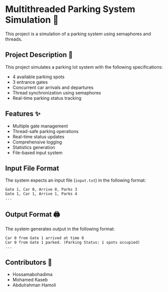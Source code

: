 ﻿# Multithreaded Parking System Simulation 🚗
This project is a simulation of a parking 
system using semaphores and threads.

## Project Description 📝
This project simulates a parking lot system with the following specifications:
- 4 available parking spots
- 3 entrance gates
- Concurrent car arrivals and departures
- Thread synchronization using semaphores
- Real-time parking status tracking

## Features ✨
- Multiple gate management
- Thread-safe parking operations
- Real-time status updates
- Comprehensive logging
- Statistics generation
- File-based input system

## Input File Format

The system expects an input file (`input.txt`) in the following format:
```
Gate 1, Car 0, Arrive 0, Parks 3
Gate 1, Car 1, Arrive 1, Parks 4
...
```

## Output Format 🖨️

The system generates output in the following format:
```
Car 0 from Gate 1 arrived at time 0
Car 0 from Gate 1 parked. (Parking Status: 1 spots occupied)
...
```
## Contributors 🤝
- Hossamabohadima
- Mohamed Kaseb
- Abdulrahman Hamoli
